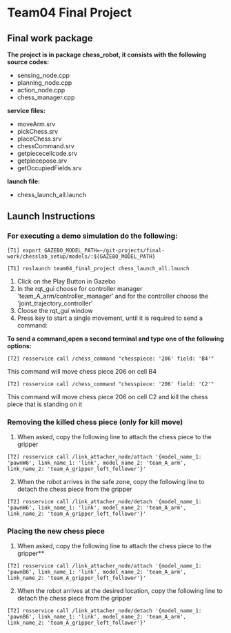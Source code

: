 # Team04 Final Project


## Final work package
 
**The project is in package chess_robot, it consists with the following source codes:**
- sensing_node.cpp
- planning_node.cpp
- action_node.cpp
- chess_manager.cpp

**service files:**
- moveArm.srv
- pickChess.srv
- placeChess.srv
- chessCommand.srv
- getpiececellcode.srv
- getpiecepose.srv
- getOccupiedFields.srv

**launch file:**
  - chess_launch_all.launch
  
## Launch Instructions

### For executing a demo simulation do the following:

`[T1] export GAZEBO_MODEL_PATH=~/git-projects/final-work/chesslab_setup/models/:${GAZEBO_MODEL_PATH}`
 
`[T1] roslaunch team04_final_project chess_launch_all.launch`
 
1. Click on the Play Button in Gazebo  
1. In the rqt_gui choose for controller manager 'team_A_arm/controller_manager' and for the controller choose the 'joint_trajectory_controller'
1. Cloose the rqt_gui window
1. Press key to start a single movement, until it is required to send a command:

**To send a command,open a second terminal and type one of the following options:**

`[T2] rosservice call /chess_command "chesspiece: '206' field: 'B4'"`

This command will move chess piece 206 on cell B4

`[T2] rosservice call /chess_command "chesspiece: '206' field: 'C2'"`

This command will move chess piece 206 on cell C2 and kill the chess piece that is standing on it

### Removing the killed chess piece (only for kill move)

1. When asked, copy the following line to attach the chess piece to the gripper

`[T2] rosservice call /link_attacher_node/attach '{model_name_1: 'pawnW6', link_name_1: 'link', model_name_2: 'team_A_arm', link_name_2: 'team_A_gripper_left_follower'}'`

2. When the robot arrives in the safe zone, copy the following line to detach the chess piece from the gripper  

`[T2] rosservice call /link_attacher_node/detach '{model_name_1: 'pawnW6', link_name_1: 'link', model_name_2: 'team_A_arm', link_name_2: 'team_A_gripper_left_follower'}'`

### Placing the new chess piece

1. When asked, copy the following line to attach the chess piece to the gripper**

`[T2] rosservice call /link_attacher_node/attach '{model_name_1: 'pawnB6', link_name_1: 'link', model_name_2: 'team_A_arm', link_name_2: 'team_A_gripper_left_follower'}'`

2. When the robot arrives at the desired location, copy the following line to detach the chess piece from the gripper

 `[T2] rosservice call /link_attacher_node/detach '{model_name_1: 'pawnB6', link_name_1: 'link', model_name_2: 'team_A_arm', link_name_2: 'team_A_gripper_left_follower'}'`
